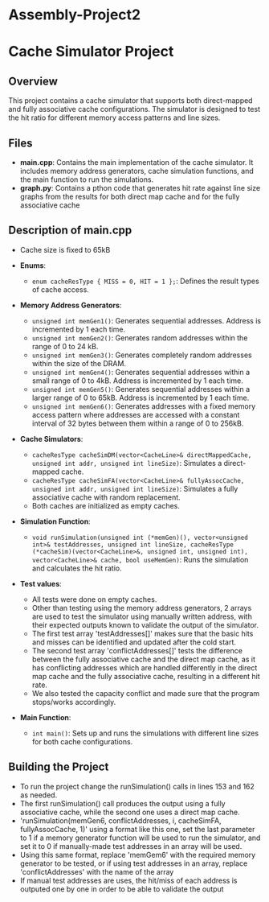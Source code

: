 # Assembly-Project2
# Cache Simulator Project

## Overview
This project contains a cache simulator that supports both direct-mapped and fully associative cache configurations. The simulator is designed to test the hit ratio for different memory access patterns and line sizes.

## Files
- **main.cpp**: Contains the main implementation of the cache simulator. It includes memory address generators, cache simulation functions, and the main function to run the simulations.
- **graph.py**: Contains a pthon code that generates hit rate against line size graphs from the results  for both direct map cache and for the fully associative cache

## Description of main.cpp
- Cache size is fixed to 65kB

- **Enums**:
  - `enum cacheResType { MISS = 0, HIT = 1 };`: Defines the result types of cache access.

- **Memory Address Generators**:
  - `unsigned int memGen1()`: Generates sequential addresses. Address is incremented by 1 each time.
  - `unsigned int memGen2()`: Generates random addresses within the range of 0 to 24 kB.
  - `unsigned int memGen3()`: Generates completely random addresses within the size of the DRAM.
  - `unsigned int memGen4()`: Generates sequential addresses within a small range of 0 to 4kB. Address is incremented by 1 each time.
  - `unsigned int memGen5()`: Generates sequential addresses within a larger range of 0 to 65kB. Address is incremented by 1 each time.
  - `unsigned int memGen6()`: Generates addresses with a fixed memory access pattern where addresses are accessed with a constant interval of 32 bytes between them within a range of 0 to 256kB.
    
- **Cache Simulators**:
  - `cacheResType cacheSimDM(vector<CacheLine>& directMappedCache, unsigned int addr, unsigned int lineSize)`: Simulates a direct-mapped cache.
  - `cacheResType cacheSimFA(vector<CacheLine>& fullyAssocCache, unsigned int addr, unsigned int lineSize)`: Simulates a fully associative cache with random replacement.
  - Both caches are initialized as empty caches.

- **Simulation Function**:
  - `void runSimulation(unsigned int (*memGen)(), vector<unsigned int>& testAddresses, unsigned int lineSize, cacheResType (*cacheSim)(vector<CacheLine>&, unsigned int, unsigned int), vector<CacheLine>& cache, bool useMemGen)`: Runs the simulation and calculates the hit ratio.
    
- **Test values**:
  - All tests were done on empty caches.
  - Other than testing using the memory address generators, 2 arrays are used to test the simulator using manually written address, with their expected outputs known to validate the output of the simulator.
  - The first test array 'testAddresses[]' makes sure that the basic hits and misses can be identified and updated after the cold start.
  - The second test array 'conflictAddresses[]' tests the difference between the fully associative cache and the direct map cache, as it has conflicting addresses which are handled differently in the direct map cache and the fully associative cache, resulting in a different hit rate.
  - We also tested the capacity conflict and made sure that the program stops/works accordingly.
    
- **Main Function**:
  - `int main()`: Sets up and runs the simulations with different line sizes for both cache configurations.

## Building the Project
- To run the project change the runSimulation() calls in lines 153 and 162 as needed.
- The first runSimulation() call produces the output using a fully associative cache, while the second one uses a direct map cache.
-  'runSimulation(memGen6, conflictAddresses, i, cacheSimFA, fullyAssocCache, 1)' using a format like this one, set the last parameter to 1 if a memory generator function will be used to run the simulator, and set it to 0 if manually-made test addresses in an array will be used.
-  Using this same format, replace 'memGem6' with the required memory generator to be tested, or if using test addresses in an array, replace 'conflictAddresses' with the name of the array
-  If manual test addresses are uses, the hit/miss of each address is outputed one by one in order to be able to validate the output
